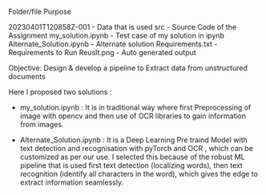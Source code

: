 Folder/file                         Purpose


20230401T120858Z-001            -  Data that is used
src                             -  Source Code of the Assignment
my_solution.ipynb               -  Test case of my solution in ipynb
Alternate_Solution.ipynb        -  Alternate solution 
Requirements.txt                -  Requirements to Run
Reuslt.png                      -  Auto generated output


Objective: Design & develop a pipeline to Extract data from unstructured documents


Here I proposed two solutions :

- my_solution.ipynb : It is in traditional way where first Preprocessing of image with opencv and then use of OCR libraries to gain             information from images.

- Alternate_Solution.ipynb : It is a Deep Learning Pre traind Model with text detection and recognisation with pyTorch and OCR , which can be customized as per our use. I selected this because of the robust ML pipeline that is used first text detection (localizing words), then text recognition (identify all characters in the word), which gives the edge to extract information seamlessly.

